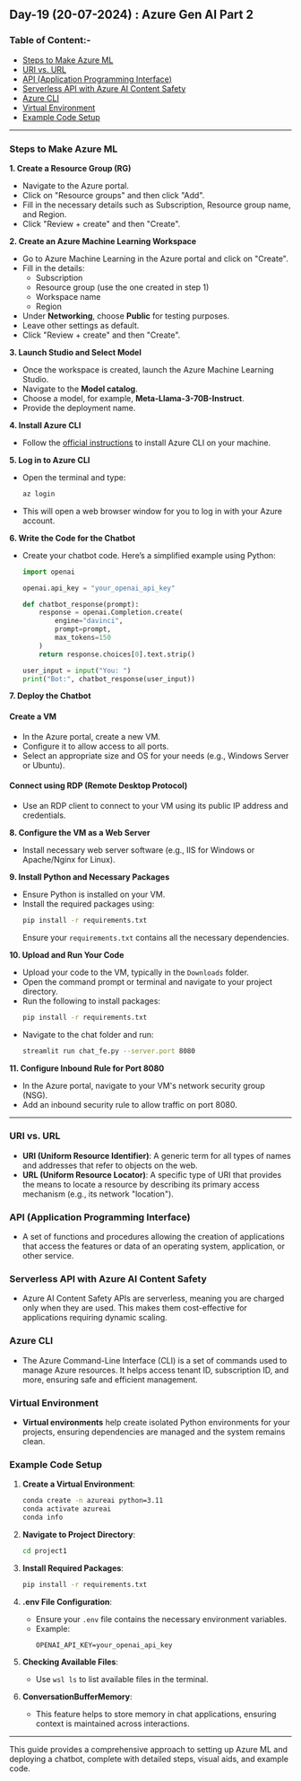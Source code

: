 ## Day-19 (20-07-2024) : Azure Gen AI Part 2

### Table of Content:-
- [Steps to Make Azure ML](#steps-to-make-azure-ml)
- [URI vs. URL](#uri-vs-url)
- [API (Application Programming Interface)](#api-application-programming-interface)
- [Serverless API with Azure AI Content Safety](#serverless-api-with-azure-ai-content-safety)
- [Azure CLI](#azure-cli)
- [Virtual Environment](#virtual-environment)
- [Example Code Setup](#example-code-setup)

---

### Steps to Make Azure ML

**1. Create a Resource Group (RG)**
- Navigate to the Azure portal.
- Click on "Resource groups" and then click "Add".
- Fill in the necessary details such as Subscription, Resource group name, and Region.
- Click "Review + create" and then "Create".

**2. Create an Azure Machine Learning Workspace**
- Go to Azure Machine Learning in the Azure portal and click on "Create".
- Fill in the details:
  - Subscription
  - Resource group (use the one created in step 1)
  - Workspace name
  - Region
- Under **Networking**, choose **Public** for testing purposes.
- Leave other settings as default.
- Click "Review + create" and then "Create".

**3. Launch Studio and Select Model**
- Once the workspace is created, launch the Azure Machine Learning Studio.
- Navigate to the **Model catalog**.
- Choose a model, for example, **Meta-Llama-3-70B-Instruct**.
- Provide the deployment name.

**4. Install Azure CLI**
- Follow the [official instructions](https://docs.microsoft.com/en-us/cli/azure/install-azure-cli) to install Azure CLI on your machine.

**5. Log in to Azure CLI**
- Open the terminal and type:
  ```sh
  az login
  ```
- This will open a web browser window for you to log in with your Azure account.

**6. Write the Code for the Chatbot**
- Create your chatbot code. Here’s a simplified example using Python:
  ```python
  import openai

  openai.api_key = "your_openai_api_key"

  def chatbot_response(prompt):
      response = openai.Completion.create(
          engine="davinci",
          prompt=prompt,
          max_tokens=150
      )
      return response.choices[0].text.strip()

  user_input = input("You: ")
  print("Bot:", chatbot_response(user_input))
  ```

**7. Deploy the Chatbot**

#### Create a VM
- In the Azure portal, create a new VM.
- Configure it to allow access to all ports.
- Select an appropriate size and OS for your needs (e.g., Windows Server or Ubuntu).

#### Connect using RDP (Remote Desktop Protocol)
- Use an RDP client to connect to your VM using its public IP address and credentials.

**8. Configure the VM as a Web Server**
- Install necessary web server software (e.g., IIS for Windows or Apache/Nginx for Linux).

**9. Install Python and Necessary Packages**
- Ensure Python is installed on your VM.
- Install the required packages using:
  ```sh
  pip install -r requirements.txt
  ```
  Ensure your `requirements.txt` contains all the necessary dependencies.

**10. Upload and Run Your Code**
- Upload your code to the VM, typically in the `Downloads` folder.
- Open the command prompt or terminal and navigate to your project directory.
- Run the following to install packages:
  ```sh
  pip install -r requirements.txt
  ```
- Navigate to the chat folder and run:
  ```sh
  streamlit run chat_fe.py --server.port 8080
  ```

**11. Configure Inbound Rule for Port 8080**
- In the Azure portal, navigate to your VM's network security group (NSG).
- Add an inbound security rule to allow traffic on port 8080.

---

### URI vs. URL
- **URI (Uniform Resource Identifier)**: A generic term for all types of names and addresses that refer to objects on the web. 
- **URL (Uniform Resource Locator)**: A specific type of URI that provides the means to locate a resource by describing its primary access mechanism (e.g., its network "location").

### API (Application Programming Interface)
- A set of functions and procedures allowing the creation of applications that access the features or data of an operating system, application, or other service.

### Serverless API with Azure AI Content Safety
- Azure AI Content Safety APIs are serverless, meaning you are charged only when they are used. This makes them cost-effective for applications requiring dynamic scaling.

### Azure CLI
- The Azure Command-Line Interface (CLI) is a set of commands used to manage Azure resources. It helps access tenant ID, subscription ID, and more, ensuring safe and efficient management.

### Virtual Environment
- **Virtual environments** help create isolated Python environments for your projects, ensuring dependencies are managed and the system remains clean.

### Example Code Setup

1. **Create a Virtual Environment**:
   ```sh
   conda create -n azureai python=3.11
   conda activate azureai
   conda info
   ```

2. **Navigate to Project Directory**:
   ```sh
   cd project1
   ```

3. **Install Required Packages**:
   ```sh
   pip install -r requirements.txt
   ```

4. **.env File Configuration**:
   - Ensure your `.env` file contains the necessary environment variables.
   - Example:
     ```env
     OPENAI_API_KEY=your_openai_api_key
     ```

5. **Checking Available Files**:
   - Use `wsl ls` to list available files in the terminal.

6. **ConversationBufferMemory**:
   - This feature helps to store memory in chat applications, ensuring context is maintained across interactions.

---

This guide provides a comprehensive approach to setting up Azure ML and deploying a chatbot, complete with detailed steps, visual aids, and example code.
